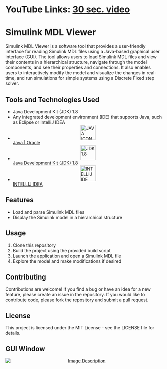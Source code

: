 # YouTube Links: [30 sec. video](https://youtu.be/7MGTgs8iuQY)

<h1>Simulink MDL Viewer</h1>

<p>Simulink MDL Viewer is a software tool that provides a user-friendly interface for reading Simulink MDL files using a Java-based graphical user interface (GUI). The tool allows users to load Simulink MDL files and view their contents in a hierarchical structure, navigate through the model components, and see their properties and connections. It also enables users to interactively modify the model and visualize the changes in real-time, and run simulations for simple systems using a Discrete Fixed step solver.</p>

<h2>Tools and Technologies Used</h2>
<ul>
  <li>Java Development Kit (JDK) 1.8</li>
  <li>Any integrated development environment (IDE) that supports Java, such as Eclipse or IntelliJ IDEA</li>
  <li><a href="https://www.java.com/en/"><img src="https://www.svgrepo.com/download/184143/java.svg" alt="JAVA ICON" width="48" height="48"/> Java | Oracle</a></li>
  <li><a href="https://www.oracle.com/eg/java/technologies/javase/javase8-archive-downloads.html"><img src="https://www.opencodez.com/wp-content/uploads/2018/02/Java-8-using-Examples.png" alt="JDK 1.8" width="48" height="48"/> Java Development Kit (JDK) 1.8</a></li>
  <li><a href="https://www.jetbrains.com/idea/"><img src="https://encrypted-tbn0.gstatic.com/images?q=tbn:ANd9GcQzGU4eeIzhfRKcJDmj_VHL-oAaFNfmDfRXJIJN2ai5hAmWbLXL5Sycl4Wi6xZApPAhT9k&usqp=CAU" alt="INTELLIJ IDE" width="50" height="50"/> INTELLIJ IDEA</a></li>
</ul>

<h2>Features</h2>
<ul>
  <li>Load and parse Simulink MDL files</li>
  <li>Display the Simulink model in a hierarchical structure</li>
</ul>

<h2>Usage</h2>
<ol>
  <li>Clone this repository</li>
  <li>Build the project using the provided build script</li>
  <li>Launch the application and open a Simulink MDL file</li>
  <li>Explore the model and make modifications if desired</li>
</ol>

<h2>Contributing</h2>
<p>Contributions are welcome! If you find a bug or have an idea for a new feature, please create an issue in the repository. If you would like to contribute code, please fork the repository and submit a pull request.</p>

<h2>License</h2>
<p>This project is licensed under the MIT License - see the LICENSE file for details.</p>

<h2>GUI Window</h2>

<style>
  /* Center the image horizontally */
  img {
    display: block;
    margin: 0 auto;
  }
</style>

<div style="text-align: center;">
  <a href="https://youtu.be/7MGTgs8iuQY" target="_blank">
    <img src="https://drive.google.com/uc?export=view&id=1c8NAsIQDqli9XKCfdJvWA36UD1EpfnCb" alt="Image Description">
  </a>
</div>
